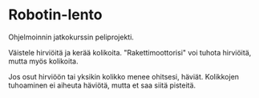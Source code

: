 # Robotin-lento
Ohjelmoinnin jatkokurssin peliprojekti.

Väistele hirviöitä ja kerää kolikoita. "Rakettimoottorisi" voi tuhota hirviöitä, mutta myös kolikoita.

Jos osut hirviöön tai yksikin kolikko menee ohitsesi, häviät. Kolikkojen tuhoaminen ei aiheuta häviötä, mutta et saa siitä pisteitä.
